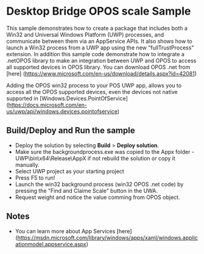 ﻿# Desktop Bridge OPOS scale Sample

This sample demonstrates how to create a package that includes both a Win32 and Universal Windows Platform (UWP) processes, and communicate between them via an AppService APIs. It also shows how to launch a Win32 process from a UWP app using the new "fullTrustProcess" extension.
In addition this sample code demonstrate how to integrate a .netOPOS library to make an integration between UWP and OPOS to access all supported devices in OPOS library.
You can download OPOS .net from [here] (https://www.microsoft.com/en-us/download/details.aspx?id=42081)

Adding the OPOS win32 process to your POS UWP app, allows you to access all the OPOS supported devices, even the devices not native supported in [Windows.​Devices.​Point​OfService] (https://docs.microsoft.com/en-us/uwp/api/windows.devices.pointofservice)


Build/Deploy and Run the sample
-------------------------------

 - Deploy the solution by selecting **Build** \> **Deploy solution**.
 - Make sure the backgroundprocess.exe was copied to the Appx folder - UWP\bin\x64\Release\AppX if not rebuild the solution or copy it manually.
 - Select UWP project as your starting project
 - Press F5 to run!
 - Launch the win32 background process (win32 OPOS .net code) by pressing the "Find and Claime Scale" button in the UWA.
 - Request weight and notice the value comming from OPOS object.

Notes
------

- You can learn more about App Services [here] (https://msdn.microsoft.com/library/windows/apps/xaml/windows.applicationmodel.appservice.aspx)
